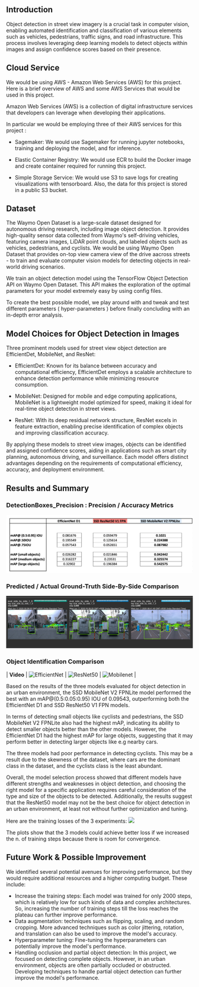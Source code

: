 

## Introduction

Object detection in street view imagery is a crucial task in computer vision, enabling automated identification and classification of various elements such as vehicles, pedestrians, traffic signs, and road infrastructure. This process involves leveraging deep learning models to detect objects within images and assign confidence scores based on their presence.


## Cloud Service
We would be using AWS - Amazon Web Services (AWS) for this project. Here is a brief overview of AWS and some AWS Services that would be used in this project.

Amazon Web Services (AWS) is a collection of digital infrastructure services that developers can leverage when developing their applications.

In particular we would be employing three of their AWS services for this project : 

- Sagemaker: We would use Sagemaker for running jupyter notebooks, training and deploying the model, and for inference.

- Elastic Container Registry: We would use ECR to build the Docker image and create container required for running this project.

- Simple Storage Service: We would use S3 to save logs for creating visualizations with tensorboard. Also, the data for this project is stored in a public S3 bucket.


## Dataset
The Waymo Open Dataset is a large-scale dataset designed for autonomous driving research, including image object detection. It provides high-quality sensor data collected from Waymo's self-driving vehicles, featuring camera images, LiDAR point clouds, and labeled objects such as vehicles, pedestrians, and cyclists. We would be using Waymo Open Dataset that provides on-top view camera view of the drive aacross streets - to train and evaluate computer vision models for detecting objects in real-world driving scenarios. 












We train an object detection model using the TensorFlow Object Detection API on Waymo Open Dataset. This API makes the exploration of the optimal parameters for your model extremely easy by using config files. 

To create the best possible model, we play around with and tweak and test different parameters ( hyper-parameters ) before finally concluding with an in-depth error analysis.


## Model Choices for Object Detection in Images

Three prominent models used for street view object detection are EfficientDet, MobileNet, and ResNet:

- EfficientDet: Known for its balance between accuracy and computational efficiency, EfficientDet employs a scalable architecture to enhance detection performance while minimizing resource consumption.

- MobileNet: Designed for mobile and edge computing applications, MobileNet is a lightweight model optimized for speed, making it ideal for real-time object detection in street views.

- ResNet: With its deep residual network structure, ResNet excels in feature extraction, enabling precise identification of complex objects and improving classification accuracy.

By applying these models to street view images, objects can be identified and assigned confidence scores, aiding in applications such as smart city planning, autonomous driving, and surveillance. Each model offers distinct advantages depending on the requirements of computational efficiency, accuracy, and deployment environment.


## Results and Summary


### DetectionBoxes_Precision : Precision / Accuracy Metrics

![Models mAP Metrics Comparison](media/Models_mAP_Metrics_Comparison.png)



### Predicted / Actual Ground-Truth Side-By-Side Comparison


![Models mAP Metrics Comparison](media/3Models_SideBySidePerformance.png)





### Object Identification Comparison

|               **Video**                 |           ![EfficientNet](media/output_effieicntdet.gif)                |            ![ResNet50](media/output_resnet.gif)            |         ![Mobilenet](media/output_mobilenet.gif)                |




Based on the results of the three models evaluated for object detection in an urban environment, the SSD MobileNet V2 FPNLite model performed the best with an mAP@(0.5:0.05:0.95) IOU of 0.09543, outperforming both the EfficientNet D1 and SSD ResNet50 V1 FPN models.

In terms of detecting small objects like cyclists and pedestrians, the SSD MobileNet V2 FPNLite also had the highest mAP, indicating its ability to detect smaller objects better than the other models. However, the EfficientNet D1 had the highest mAP for large objects, suggesting that it may perform better in detecting larger objects like e.g nearby cars.

The three models had poor performance in detecting cyclists. This may be a result due to the skewness of the dataset, where cars are the dominant class in the dataset, and the cyclists class is the least abundant.

Overall, the model selection process showed that different models have different strengths and weaknesses in object detection, and choosing the right model for a specific application requires careful consideration of the type and size of the objects to be detected. Additionally, the results suggest that the ResNet50 model may not be the best choice for object detection in an urban environment, at least not without further optimization and tuning.



Here are the training losses of the 3 experiments:
![](media/loss.png)



The plots show that the 3 models could achieve better loss if we increased the n. of training steps because there is room for convergence.

## Future Work & Possible Improvement

We identified several potential avenues for improving performance, but they would require additional resources and a higher computing budget. These include:
- Increase the training steps: Each model was trained for only 2000 steps, which is relatively low for such kinds of data and complex architectures. So, increasing the number of training steps till the loss reaches the plateau can further improve performance.
- Data augmentation: techniques such as flipping, scaling, and random cropping. More advanced techniques such as color jittering, rotation, and translation can also be used to improve the model's accuracy.
- Hyperparameter tuning: Fine-tuning the hyperparameters can potentially improve the model's performance.
- Handling occlusion and partial object detection: In this project, we focused on detecting complete objects. However, in an urban environment, objects are often partially occluded or obstructed. Developing techniques to handle partial object detection can further improve the model's performance.
